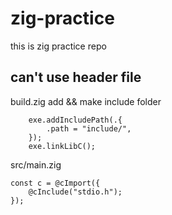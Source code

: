 # zig-practice
this is zig practice repo


## can't use header file
build.zig add && make include folder
```zig
    exe.addIncludePath(.{
        .path = "include/",
    });
    exe.linkLibC();
```
src/main.zig
```zig
const c = @cImport({
    @cInclude("stdio.h");
});
```